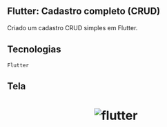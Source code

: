 ## Flutter: Cadastro completo (CRUD)

Criado um cadastro CRUD simples em Flutter.


## Tecnologias

`Flutter`



## Tela

<h1 align="center">
    <img alt="flutter" title="#flutter" src="https://github.com/carlosjunior1983/flutter_crud /blob/main/img/Capturar.PNG"  /><br>
</h1>
